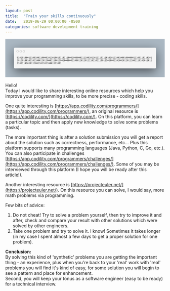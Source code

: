 ```yaml
---
layout: post
title:  "Train your skills continuously"
date:   2019-06-29 00:00:00 -0500
categories: software development training 
---
```


![binary-sentence](/assets/binary-sentence.png "Train your skills continuously")   

Hello! <br>
Today I would like to share interesting online resources which help you improve your programming skills, 
to be more precise - coding skills.

One quite interesting is [https://app.codility.com/programmers/](https://app.codility.com/programmers/), an original resource is [https://codility.com/](https://codility.com/). 
On this platform, you can learn a particular topic and then apply new knowledge to solve some problems (tasks).

The more important thing is after a solution submission you will get a report about the solution such as correctness, performance, etc... Plus this platform supports many programming languages (Java, Python, C, Go, etc.).
You can also participate in challenges [https://app.codility.com/programmers/challenges/](https://app.codility.com/programmers/challenges/).
Some of you may be interviewed through this platform (I hope you will be ready after this article!).

Another interesting resource is [https://projecteuler.net/](https://projecteuler.net/).
On this resource you can solve, I would say, more math problems via programming.

Few bits of advice: <br>
1) Do not cheat! Try to solve a problem yourself, then try to improve it and after, check and compare your result with other solutions which were solved by other engineers.
2) Take one problem and try to solve it. I know! Sometimes it takes longer (in my case I spent almost a few days to get a proper solution for one problem).

**Conclusion:** <br>
By solving this kind of 'synthetic' problems you are getting the important thing - an experience, plus when you're back to your 'real' work with 'real' problems you will find it's kind of easy, for some solution you will begin to see a pattern and place for enhancement. <br>
Second, you will keep your tonus as a software engineer (easy to be ready) for a technical interview.
